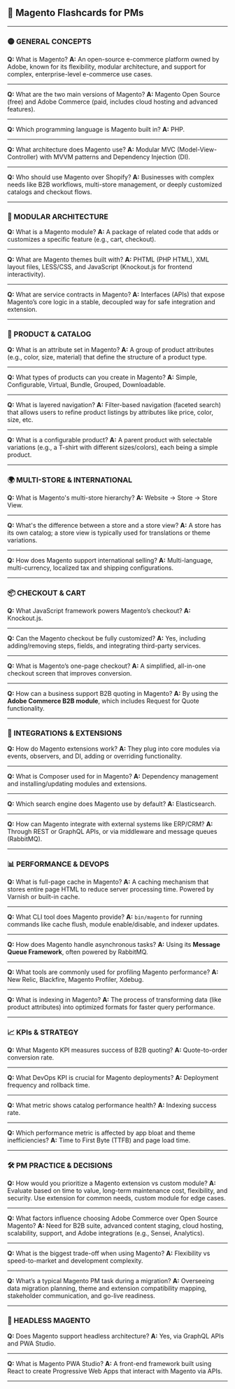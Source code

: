 ## 🧠 Magento Flashcards for PMs

---

### 🟡 GENERAL CONCEPTS

**Q:** What is Magento?
**A:** An open-source e-commerce platform owned by Adobe, known for its flexibility, modular architecture, and support for complex, enterprise-level e-commerce use cases.

---

**Q:** What are the two main versions of Magento?
**A:** Magento Open Source (free) and Adobe Commerce (paid, includes cloud hosting and advanced features).

---

**Q:** Which programming language is Magento built in?
**A:** PHP.

---

**Q:** What architecture does Magento use?
**A:** Modular MVC (Model-View-Controller) with MVVM patterns and Dependency Injection (DI).

---

**Q:** Who should use Magento over Shopify?
**A:** Businesses with complex needs like B2B workflows, multi-store management, or deeply customized catalogs and checkout flows.

---

### 🧩 MODULAR ARCHITECTURE

**Q:** What is a Magento module?
**A:** A package of related code that adds or customizes a specific feature (e.g., cart, checkout).

---

**Q:** What are Magento themes built with?
**A:** PHTML (PHP HTML), XML layout files, LESS/CSS, and JavaScript (Knockout.js for frontend interactivity).

---

**Q:** What are service contracts in Magento?
**A:** Interfaces (APIs) that expose Magento’s core logic in a stable, decoupled way for safe integration and extension.

---

### 🔧 PRODUCT & CATALOG

**Q:** What is an attribute set in Magento?
**A:** A group of product attributes (e.g., color, size, material) that define the structure of a product type.

---

**Q:** What types of products can you create in Magento?
**A:** Simple, Configurable, Virtual, Bundle, Grouped, Downloadable.

---

**Q:** What is layered navigation?
**A:** Filter-based navigation (faceted search) that allows users to refine product listings by attributes like price, color, size, etc.

---

**Q:** What is a configurable product?
**A:** A parent product with selectable variations (e.g., a T-shirt with different sizes/colors), each being a simple product.

---

### 🌍 MULTI-STORE & INTERNATIONAL

**Q:** What is Magento's multi-store hierarchy?
**A:** Website → Store → Store View.

---

**Q:** What's the difference between a store and a store view?
**A:** A store has its own catalog; a store view is typically used for translations or theme variations.

---

**Q:** How does Magento support international selling?
**A:** Multi-language, multi-currency, localized tax and shipping configurations.

---

### 📦 CHECKOUT & CART

**Q:** What JavaScript framework powers Magento’s checkout?
**A:** Knockout.js.

---

**Q:** Can the Magento checkout be fully customized?
**A:** Yes, including adding/removing steps, fields, and integrating third-party services.

---

**Q:** What is Magento’s one-page checkout?
**A:** A simplified, all-in-one checkout screen that improves conversion.

---

**Q:** How can a business support B2B quoting in Magento?
**A:** By using the **Adobe Commerce B2B module**, which includes Request for Quote functionality.

---

### 🔌 INTEGRATIONS & EXTENSIONS

**Q:** How do Magento extensions work?
**A:** They plug into core modules via events, observers, and DI, adding or overriding functionality.

---

**Q:** What is Composer used for in Magento?
**A:** Dependency management and installing/updating modules and extensions.

---

**Q:** Which search engine does Magento use by default?
**A:** Elasticsearch.

---

**Q:** How can Magento integrate with external systems like ERP/CRM?
**A:** Through REST or GraphQL APIs, or via middleware and message queues (RabbitMQ).

---

### 📊 PERFORMANCE & DEVOPS

**Q:** What is full-page cache in Magento?
**A:** A caching mechanism that stores entire page HTML to reduce server processing time. Powered by Varnish or built-in cache.

---

**Q:** What CLI tool does Magento provide?
**A:** `bin/magento` for running commands like cache flush, module enable/disable, and indexer updates.

---

**Q:** How does Magento handle asynchronous tasks?
**A:** Using its **Message Queue Framework**, often powered by RabbitMQ.

---

**Q:** What tools are commonly used for profiling Magento performance?
**A:** New Relic, Blackfire, Magento Profiler, Xdebug.

---

**Q:** What is indexing in Magento?
**A:** The process of transforming data (like product attributes) into optimized formats for faster query performance.

---

### 📈 KPIs & STRATEGY

**Q:** What Magento KPI measures success of B2B quoting?
**A:** Quote-to-order conversion rate.

---

**Q:** What DevOps KPI is crucial for Magento deployments?
**A:** Deployment frequency and rollback time.

---

**Q:** What metric shows catalog performance health?
**A:** Indexing success rate.

---

**Q:** Which performance metric is affected by app bloat and theme inefficiencies?
**A:** Time to First Byte (TTFB) and page load time.

---

### 🛠️ PM PRACTICE & DECISIONS

**Q:** How would you prioritize a Magento extension vs custom module?
**A:** Evaluate based on time to value, long-term maintenance cost, flexibility, and security. Use extension for common needs, custom module for edge cases.

---

**Q:** What factors influence choosing Adobe Commerce over Open Source Magento?
**A:** Need for B2B suite, advanced content staging, cloud hosting, scalability, support, and Adobe integrations (e.g., Sensei, Analytics).

---

**Q:** What is the biggest trade-off when using Magento?
**A:** Flexibility vs speed-to-market and development complexity.

---

**Q:** What’s a typical Magento PM task during a migration?
**A:** Overseeing data migration planning, theme and extension compatibility mapping, stakeholder communication, and go-live readiness.

---

### 🤖 HEADLESS MAGENTO

**Q:** Does Magento support headless architecture?
**A:** Yes, via GraphQL APIs and PWA Studio.

---

**Q:** What is Magento PWA Studio?
**A:** A front-end framework built using React to create Progressive Web Apps that interact with Magento via APIs.

---
